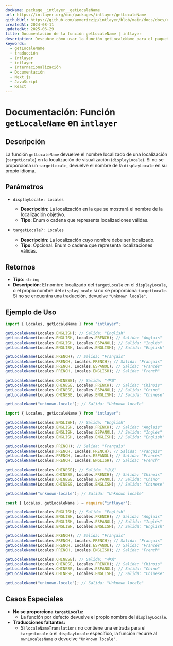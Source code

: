 ```yaml
---
docName: package__intlayer__getLocaleName
url: https://intlayer.org/doc/packages/intlayer/getLocaleName
githubUrl: https://github.com/aymericzip/intlayer/blob/main/docs/docs/en/packages/intlayer/getLocaleName.md
createdAt: 2024-08-11
updatedAt: 2025-06-29
title: Documentación de la función getLocaleName | intlayer
description: Descubre cómo usar la función getLocaleName para el paquete intlayer
keywords:
  - getLocaleName
  - traducción
  - Intlayer
  - intlayer
  - Internacionalización
  - Documentación
  - Next.js
  - JavaScript
  - React
---
```


# Documentación: Función `getLocaleName` en `intlayer`

## Descripción

La función `getLocaleName` devuelve el nombre localizado de una localización (`targetLocale`) en la localización de visualización (`displayLocale`). Si no se proporciona un `targetLocale`, devuelve el nombre de la `displayLocale` en su propio idioma.

## Parámetros

- `displayLocale: Locales`

  - **Descripción**: La localización en la que se mostrará el nombre de la localización objetivo.
  - **Tipo**: Enum o cadena que representa localizaciones válidas.

- `targetLocale?: Locales`
  - **Descripción**: La localización cuyo nombre debe ser localizado.
  - **Tipo**: Opcional. Enum o cadena que representa localizaciones válidas.

## Retornos

- **Tipo**: `string`
- **Descripción**: El nombre localizado del `targetLocale` en el `displayLocale`, o el propio nombre del `displayLocale` si no se proporciona `targetLocale`. Si no se encuentra una traducción, devuelve `"Unknown locale"`.

## Ejemplo de Uso

```typescript codeFormat="typescript"
import { Locales, getLocaleName } from "intlayer";

getLocaleName(Locales.ENGLISH); // Salida: "English"
getLocaleName(Locales.ENGLISH, Locales.FRENCH); // Salida: "Anglais"
getLocaleName(Locales.ENGLISH, Locales.ESPANOL); // Salida: "Inglés"
getLocaleName(Locales.ENGLISH, Locales.ENGLISH); // Salida: "English"

getLocaleName(Locales.FRENCH); // Salida: "Français"
getLocaleName(Locales.FRENCH, Locales.FRENCH); // Salida: "Français"
getLocaleName(Locales.FRENCH, Locales.ESPANOL); // Salida: "Francés"
getLocaleName(Locales.FRENCH, Locales.ENGLISH); // Salida: "French"

getLocaleName(Locales.CHINESE); // Salida: "中文"
getLocaleName(Locales.CHINESE, Locales.FRENCH); // Salida: "Chinois"
getLocaleName(Locales.CHINESE, Locales.ESPANOL); // Salida: "Chino"
getLocaleName(Locales.CHINESE, Locales.ENGLISH); // Salida: "Chinese"

getLocaleName("unknown-locale"); // Salida: "Unknown locale"
```

```javascript codeFormat="esm"
import { Locales, getLocaleName } from "intlayer";

getLocaleName(Locales.ENGLISH); // Salida: "English"
getLocaleName(Locales.ENGLISH, Locales.FRENCH); // Salida: "Anglais"
getLocaleName(Locales.ENGLISH, Locales.ESPANOL); // Salida: "Inglés"
getLocaleName(Locales.ENGLISH, Locales.ENGLISH); // Salida: "English"

getLocaleName(Locales.FRENCH); // Salida: "Français"
getLocaleName(Locales.FRENCH, Locales.FRENCH); // Salida: "Français"
getLocaleName(Locales.FRENCH, Locales.ESPANOL); // Salida: "Francés"
getLocaleName(Locales.FRENCH, Locales.ENGLISH); // Salida: "French"

getLocaleName(Locales.CHINESE); // Salida: "中文"
getLocaleName(Locales.CHINESE, Locales.FRENCH); // Salida: "Chinois"
getLocaleName(Locales.CHINESE, Locales.ESPANOL); // Salida: "Chino"
getLocaleName(Locales.CHINESE, Locales.ENGLISH); // Salida: "Chinese"

getLocaleName("unknown-locale"); // Salida: "Unknown locale"
```

```javascript codeFormat="commonjs"
const { Locales, getLocaleName } = require("intlayer");

getLocaleName(Locales.ENGLISH); // Salida: "English"
getLocaleName(Locales.ENGLISH, Locales.FRENCH); // Salida: "Anglais"
getLocaleName(Locales.ENGLISH, Locales.ESPANOL); // Salida: "Inglés"
getLocaleName(Locales.ENGLISH, Locales.ENGLISH); // Salida: "English"

getLocaleName(Locales.FRENCH); // Salida: "Français"
getLocaleName(Locales.FRENCH, Locales.FRENCH); // Salida: "Français"
getLocaleName(Locales.FRENCH, Locales.ESPANOL); // Salida: "Francés"
getLocaleName(Locales.FRENCH, Locales.ENGLISH); // Salida: "French"

getLocaleName(Locales.CHINESE); // Salida: "中文"
getLocaleName(Locales.CHINESE, Locales.FRENCH); // Salida: "Chinois"
getLocaleName(Locales.CHINESE, Locales.ESPANOL); // Salida: "Chino"
getLocaleName(Locales.CHINESE, Locales.ENGLISH); // Salida: "Chinese"

getLocaleName("unknown-locale"); // Salida: "Unknown locale"
```

## Casos Especiales

- **No se proporciona `targetLocale`:**
  - La función por defecto devuelve el propio nombre del `displayLocale`.
- **Traducciones faltantes:**
  - Si `localeNameTranslations` no contiene una entrada para el `targetLocale` o el `displayLocale` específico, la función recurre al `ownLocalesName` o devuelve `"Unknown locale"`.
